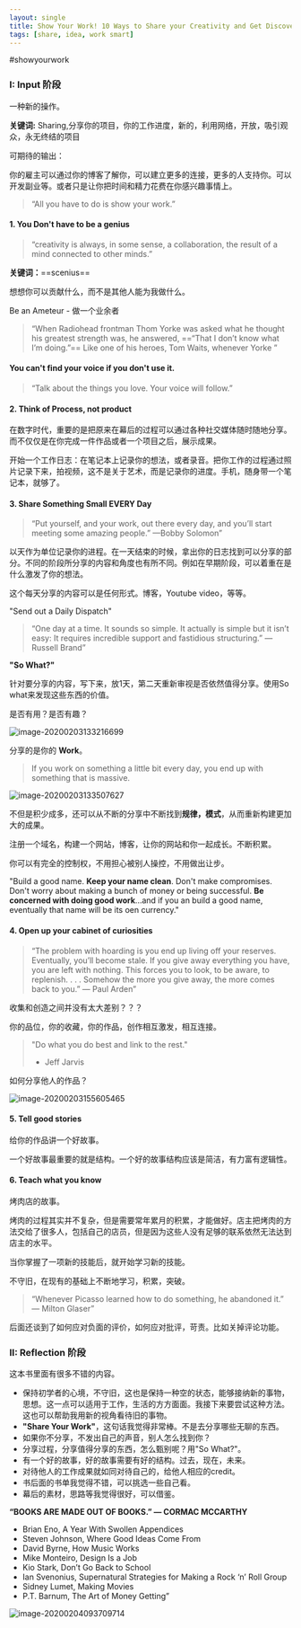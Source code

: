 ```yaml
---
layout: single
title: Show Your Work! 10 Ways to Share your Creativity and Get Discovered
tags: [share, idea, work smart]
---
```


#showyourwork

### I: Input 阶段

一种新的操作。

**关键词:** Sharing,分享你的项目，你的工作进度，新的，利用网络，开放，吸引观众，永无终结的项目



可期待的输出：

你的雇主可以通过你的博客了解你，可以建立更多的连接，更多的人支持你。可以开发副业等。或者只是让你把时间和精力花费在你感兴趣事情上。



>“All you have to do is show your work.”

#### 1. You Don't have to be a genius

>“creativity is always, in some sense, a collaboration, the result of a mind connected to other minds.”

**关键词：**==scenius==

想想你可以贡献什么，而不是其他人能为我做什么。

Be an Ameteur - 做一个业余者

> “When Radiohead frontman Thom Yorke was asked what he thought his greatest strength was, he answered, ==“That I don’t know what I’m doing.”== Like one of his heroes, Tom Waits, whenever Yorke ”

#### You can't find your voice if you don't use it.

> “Talk about the things you love. Your voice will follow.”

 #### 2. Think of Process, not product

在数字时代，重要的是把原来在幕后的过程可以通过各种社交媒体随时随地分享。而不仅仅是在你完成一件作品或者一个项目之后，展示成果。



开始一个工作日志：在笔记本上记录你的想法，或者录音。把你工作的过程通过照片记录下来，拍视频，这不是关于艺术，而是记录你的进度。手机，随身带一个笔记本，就够了。



#### 3. Share Something Small EVERY Day

> “Put yourself, and your work, out there every day, and you’ll start meeting some amazing people.”
> —Bobby Solomon”

以天作为单位记录你的进程。在一天结束的时候，拿出你的日志找到可以分享的部分。不同的阶段所分享的内容和角度也有所不同。例如在早期阶段，可以着重在是什么激发了你的想法。

这个每天分享的内容可以是任何形式。博客，Youtube video，等等。



"Send out a Daily Dispatch"



> “One day at a time. It sounds so simple. It actually is simple but it isn’t easy: It requires incredible support and fastidious structuring.”
> —Russell Brand”



**"So What?"**

针对要分享的内容，写下来，放1天，第二天重新审视是否依然值得分享。使用So what来发现这些东西的价值。

是否有用？是否有趣？



![image-20200203133216699](../assets/img/image-20200203133216699.png)



分享的是你的 **Work**。 



> If you work on something a little bit every day, you end up with something that is massive.



![image-20200203133507627](../assets/img/image-20200203133507627.png)



不但是积少成多，还可以从不断的分享中不断找到**规律，模式**，从而重新构建更加大的成果。



注册一个域名，构建一个网站，博客，让你的网站和你一起成长。不断积累。

你可以有完全的控制权，不用担心被别人操控，不用做出让步。



"Build a good name. **Keep your name clean**. Don't make compromises. Don't worry about making a bunch of money or being successful. **Be concerned with doing good work**...and if you an build a good name, eventually that name will be its oen currency."



#### 4. Open up your cabinet of curiosities

> “The problem with hoarding is you end up living off your reserves. Eventually, you’ll become stale. If you give away everything you have, you are left with nothing. This forces you to look, to be aware, to replenish. . . . Somehow the more you give away, the more comes back to you.”
> — Paul Arden”

收集和创造之间并没有太大差别？？？



你的品位，你的收藏，你的作品，创作相互激发，相互连接。



> "Do what you do best and link to the rest."
>
> - Jeff Jarvis



如何分享他人的作品？

![image-20200203155605465](../assets/img/image-20200203155605465.png)



#### 5. Tell good stories

给你的作品讲一个好故事。

一个好故事最重要的就是结构。一个好的故事结构应该是简洁，有力富有逻辑性。



#### 6. Teach what you know

烤肉店的故事。

烤肉的过程其实并不复杂，但是需要常年累月的积累，才能做好。店主把烤肉的方法交给了很多人，包括自己的店员，但是因为这些人没有足够的联系依然无法达到店主的水平。



当你掌握了一项新的技能后，就开始学习新的技能。

不守旧，在现有的基础上不断地学习，积累，突破。



> “Whenever Picasso learned how to do something, he abandoned it.”
> — Milton Glaser”

后面还谈到了如何应对负面的评价，如何应对批评，苛责。比如关掉评论功能。

### II: Reflection 阶段

这本书里面有很多不错的内容。



- 保持初学者的心境，不守旧，这也是保持一种空的状态，能够接纳新的事物，思想。这一点可以适用于工作，生活的方方面面。我接下来要尝试这种方法。这也可以帮助我用新的视角看待旧的事物。
- **"Share Your Work"**，这句话我觉得非常棒。不是去分享哪些无聊的东西。
- 如果你不分享，不发出自己的声音，别人怎么找到你？
- 分享过程，分享值得分享的东西，怎么甄别呢？用"So What?"。
- 有一个好的故事，好的故事需要有好的结构。过去，现在，未来。
- 对待他人的工作成果就如同对待自己的，给他人相应的credit。
- 书后面的书单我觉得不错，可以挑选一些自己看。
- 幕后的素材，思路等我觉得很好，可以借鉴。



**“BOOKS ARE MADE OUT OF BOOKS.” — CORMAC MCCARTHY**



- Brian Eno, A Year With Swollen Appendices
- Steven Johnson, Where Good Ideas Come From
- David Byrne, How Music Works
- Mike Monteiro, Design Is a Job
- Kio Stark, Don’t Go Back to School
- Ian Svenonius, Supernatural Strategies for Making a Rock ‘n’ Roll Group
- Sidney Lumet, Making Movies
- P.T. Barnum, The Art of Money Getting”





![image-20200204093709714](../assets/img/image-20200204093709714.png)